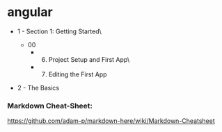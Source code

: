 # angular

* 1 - Section 1: Getting Started\
    * 00
        * 6. Project Setup and First App\
        * 7. Editing the First App

* 2 - The Basics




### Markdown Cheat-Sheet:

https://github.com/adam-p/markdown-here/wiki/Markdown-Cheatsheet